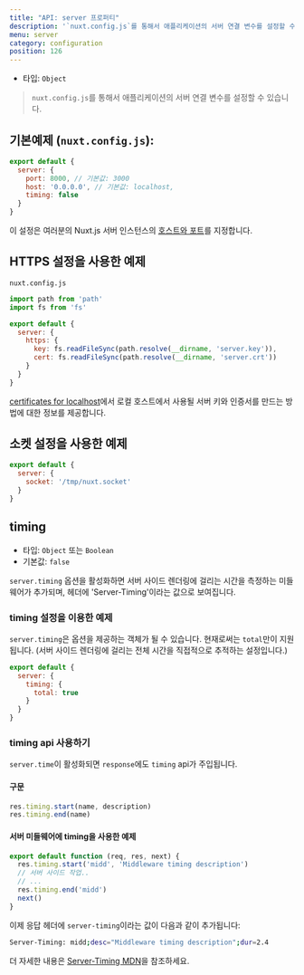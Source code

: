 ```yaml
---
title: "API: server 프로퍼티"
description: '`nuxt.config.js`를 통해서 애플리케이션의 서버 연결 변수를 설정할 수 있습니다.'
menu: server
category: configuration
position: 126
---
```


- 타입: `Object`

> `nuxt.config.js`를 통해서 애플리케이션의 서버 연결 변수를 설정할 수 있습니다.

## 기본예제 (`nuxt.config.js`):

```js
export default {
  server: {
    port: 8000, // 기본값: 3000
    host: '0.0.0.0', // 기본값: localhost,
    timing: false
  }
}
```

이 설정은 여러분의 Nuxt.js 서버 인스턴스의 [호스트와 포트](/faq/host-port)를 지정합니다.

## HTTPS 설정을 사용한 예제

`nuxt.config.js`
```js
import path from 'path'
import fs from 'fs'

export default {
  server: {
    https: {
      key: fs.readFileSync(path.resolve(__dirname, 'server.key')),
      cert: fs.readFileSync(path.resolve(__dirname, 'server.crt'))
    }
  }
}
```

[certificates for localhost](https://letsencrypt.org/docs/certificates-for-localhost/)에서 로컬 호스트에서 사용될 서버 키와 인증서를 만드는 방법에 대한 정보를 제공합니다.


## 소켓 설정을 사용한 예제

```js
export default {
  server: {
    socket: '/tmp/nuxt.socket'
  }
}
```

## timing

- 타입: `Object` 또는 `Boolean`
- 기본값: `false`

`server.timing` 옵션을 활성화하면 서버 사이드 렌더링에 걸리는 시간을 측정하는 미들웨어가 추가되며, 헤더에 'Server-Timing'이라는 값으로 보여집니다.

### timing 설정을 이용한 예제

`server.timing`은 옵션을 제공하는 객체가 될 수 있습니다. 현재로써는 `total`만이 지원됩니다. (서버 사이드 렌더링에 걸리는 전체 시간을 직접적으로 추적하는 설정입니다.)

```js
export default {
  server: {
    timing: {
      total: true
    }
  }
}
```

### timing api 사용하기

`server.time`이 활성화되면 `response`에도 `timing` api가 주입됩니다.

#### 구문

```js
res.timing.start(name, description)
res.timing.end(name)
```

#### 서버 미들웨어에 timing을 사용한 예제

```js
export default function (req, res, next) {
  res.timing.start('midd', 'Middleware timing description')
  // 서버 사이드 작업..
  // ...
  res.timing.end('midd')
  next()
}
```

이제 응답 헤더에 `server-timing`이라는 값이 다음과 같이 추가됩니다:

```bash
Server-Timing: midd;desc="Middleware timing description";dur=2.4
```

더 자세한 내용은 [Server-Timing MDN](https://developer.mozilla.org/en-US/docs/Web/HTTP/Headers/Server-Timing)을 참조하세요.
